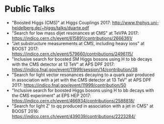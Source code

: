 # Public Talks

* "Boosted Higgs (CMS)" at Higgs Couplings 2017: http://www.thphys.uni-heidelberg.de/~higgs/talks/duarte.pdf
* "Search for low mass dijet resonances at CMS" at TeVPA 2017: https://indico.cern.ch/event/615891/contributions/2666361/
* "Jet substructure measurements at CMS, including heavy ions" at BOOST 2017: https://indico.cern.ch/event/579660/contributions/2496115/
* "Inclusive search for boosted SM Higgs bosons using H to bb decays with the CMS detector at 13 TeV" at APS DPF 2017: https://indico.fnal.gov/event/11999/session/14/contribution/38
* "Search for light vector resonances decaying to a quark pair produced in association with a jet with the CMS detector at 13 TeV" at APS DPF 2017: https://indico.fnal.gov/event/11999/contribution/50
* "Inclusive search for boosted Higgs bosons using H to bb decays with the CMS experiment" at EPS HEP 2017: https://indico.cern.ch/event/466934/contributions/2588818/
* "Search for light Z' to qq produced in association with a jet in CMS" at BOOST 2016: https://indico.cern.ch/event/439039/contributions/2223284/
